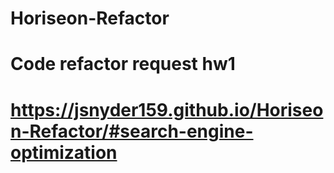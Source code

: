 # Horiseon-Refactor
# Code refactor request hw1
# https://jsnyder159.github.io/Horiseon-Refactor/#search-engine-optimization
